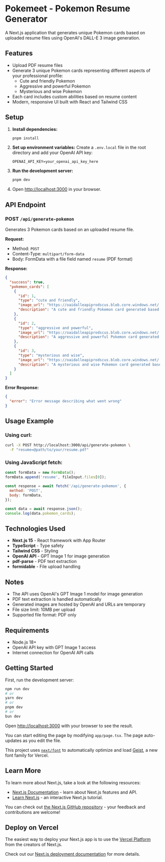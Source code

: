 # Pokemeet - Pokemon Resume Generator

A Next.js application that generates unique Pokemon cards based on uploaded resume files using OpenAI's DALL-E 3 image generation.

## Features

- Upload PDF resume files
- Generate 3 unique Pokemon cards representing different aspects of your professional profile:
  - Cute and friendly Pokemon
  - Aggressive and powerful Pokemon  
  - Mysterious and wise Pokemon
- Each card includes custom abilities based on resume content
- Modern, responsive UI built with React and Tailwind CSS

## Setup

1. **Install dependencies:**
   ```bash
   pnpm install
   ```

2. **Set up environment variables:**
   Create a `.env.local` file in the root directory and add your OpenAI API key:
   ```
   OPENAI_API_KEY=your_openai_api_key_here
   ```

3. **Run the development server:**
   ```bash
   pnpm dev
   ```

4. Open [http://localhost:3000](http://localhost:3000) in your browser.

## API Endpoint

### POST `/api/generate-pokemon`

Generates 3 Pokemon cards based on an uploaded resume file.

**Request:**
- Method: `POST`
- Content-Type: `multipart/form-data`
- Body: FormData with a file field named `resume` (PDF format)

**Response:**
```json
{
  "success": true,
  "pokemon_cards": [
    {
      "id": 1,
      "type": "cute and friendly",
      "image_url": "https://oaidalleapiprodscus.blob.core.windows.net/...",
      "description": "A cute and friendly Pokemon card generated based on your resume"
    },
    {
      "id": 2,
      "type": "aggressive and powerful",
      "image_url": "https://oaidalleapiprodscus.blob.core.windows.net/...",
      "description": "A aggressive and powerful Pokemon card generated based on your resume"
    },
    {
      "id": 3,
      "type": "mysterious and wise",
      "image_url": "https://oaidalleapiprodscus.blob.core.windows.net/...",
      "description": "A mysterious and wise Pokemon card generated based on your resume"
    }
  ]
}
```

**Error Response:**
```json
{
  "error": "Error message describing what went wrong"
}
```

## Usage Example

### Using curl:
```bash
curl -X POST http://localhost:3000/api/generate-pokemon \
  -F "resume=@path/to/your/resume.pdf"
```

### Using JavaScript fetch:
```javascript
const formData = new FormData();
formData.append('resume', fileInput.files[0]);

const response = await fetch('/api/generate-pokemon', {
  method: 'POST',
  body: formData,
});

const data = await response.json();
console.log(data.pokemon_cards);
```

## Technologies Used

- **Next.js 15** - React framework with App Router
- **TypeScript** - Type safety
- **Tailwind CSS** - Styling
- **OpenAI API** - GPT Image 1 for image generation
- **pdf-parse** - PDF text extraction
- **formidable** - File upload handling

## Notes

- The API uses OpenAI's GPT Image 1 model for image generation
- PDF text extraction is handled automatically
- Generated images are hosted by OpenAI and URLs are temporary
- File size limit: 10MB per upload
- Supported file format: PDF only

## Requirements

- Node.js 18+
- OpenAI API key with GPT Image 1 access
- Internet connection for OpenAI API calls

## Getting Started

First, run the development server:

```bash
npm run dev
# or
yarn dev
# or
pnpm dev
# or
bun dev
```

Open [http://localhost:3000](http://localhost:3000) with your browser to see the result.

You can start editing the page by modifying `app/page.tsx`. The page auto-updates as you edit the file.

This project uses [`next/font`](https://nextjs.org/docs/app/building-your-application/optimizing/fonts) to automatically optimize and load [Geist](https://vercel.com/font), a new font family for Vercel.

## Learn More

To learn more about Next.js, take a look at the following resources:

- [Next.js Documentation](https://nextjs.org/docs) - learn about Next.js features and API.
- [Learn Next.js](https://nextjs.org/learn) - an interactive Next.js tutorial.

You can check out [the Next.js GitHub repository](https://github.com/vercel/next.js) - your feedback and contributions are welcome!

## Deploy on Vercel

The easiest way to deploy your Next.js app is to use the [Vercel Platform](https://vercel.com/new?utm_medium=default-template&filter=next.js&utm_source=create-next-app&utm_campaign=create-next-app-readme) from the creators of Next.js.

Check out our [Next.js deployment documentation](https://nextjs.org/docs/app/building-your-application/deploying) for more details.
